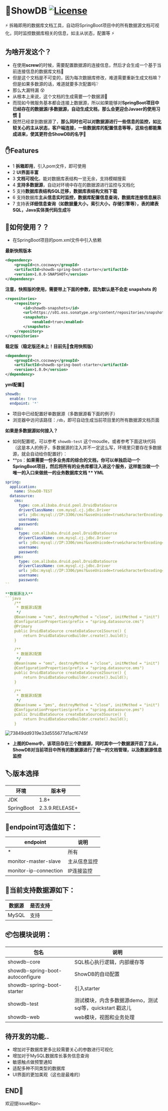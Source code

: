 # 📖ShowDB [![License](https://img.shields.io/badge/license-Apache%202-4EB1BA.svg)](https://www.apache.org/licenses/LICENSE-2.0.html)
:zap: 拆箱即用的数据库文档工具，自动将SpringBoot项目中的所有数据源文档可视化，同时监控数据库相关的信息，如主从状态，配置等 :zap:  

## 为啥开发这个？
- 在使用**screw**的时候，需要配置数据源的连接信息，然后才会生成一个基于当前连接信息的数据库文档🤪  
- 但是这个文档是不可变的，因为每次数据库修改，难道需要重新生成文档嘛？但是如果多数源的话，难道就要多次配置吗❔   
- 那么大漏特漏 😵
- 从根本上来说，这个文档的生成需要一个数据源🍎 
- 而现如今微服务基本都会连接上数据源，所以如果能够对**SpringBoot项目中已经存在的数据源/多数据源，自动生成文档，那么会更迎合Javaer的使用习惯** 🐥    
- 既然已经拿到数据源了，**那么同时也可以对数据源进行一些信息的监控，如比较关心的主从状态，客户端连接，一些数据库的配置信息等等，这些也都能集成进来，使其更符合ShowDB的名字**🎠

## ✋Features
- 1 **拆箱即用**，引入pom文件，即可使用
- 2 **UI界面丰富**
- 3 **文档可视化**，能对数据库表结构一览无余，支持模糊搜索
- 4 **支持多数据源**，自动对环境中存在的数据源进行监控与文档化
- 5 支持**数据库表结构SQL迁移，数据库表结构文档下载**
- 6 支持数据库**主从信息实时监控，数据库配置信息查询，数据库连接信息展示**
- 7 支持表**详细信息查询（如数据量大小，索引大小，存储引擎等），表的建表SQL，Java实体类代码生成**等

## 🧰如何使用？？  
- 在SpringBoot项目的pom.xml文件中引入依赖  

**最新快照版本**
```xml
<dependency>
    <groupId>cn.cocowwy</groupId>
    <artifactId>showdb-spring-boot-starter</artifactId>
    <version>1.0.0-SNAPSHOT</version>
</dependency>
```
**注意，快照版的使用，需要带上下面的参数，因为默认是不会走 snapshots 的**
```xml
<repositories>
    <repository>
        <id>showdb-snapshots</id>
        <url>https://s01.oss.sonatype.org/content/repositories/snapshots/</url>
        <snapshots>
            <enabled>true</enabled>
        </snapshots>
    </repository>
</repositories>
```
**稳定版（稳定版还未上！目前先🍔食用快照版）**
```xml
<dependency>
    <groupId>cn.cocowwy</groupId>
    <artifactId>showdb-spring-boot-starter</artifactId>
    <version>1.0.0</version>
</dependency>
```

 **yml配置🔧**
```yml
showdb:
  enable: true
  endpoint: '*'  
```

- 项目中已经配置好单数据源（多数据源看下面的例子）
- 浏览器中访问该路径：```/db```，即可自动生成当前项目里的所有数据源文档页面

**如果是多数据源如何接入？**
- 如何配置呢，可以参考 ```showdb-test``` 这个moudle，或者参考下面这块代码（这是本人的例子，多数据源的注入并不一定这么写，环境里只要存在多数据源，就会自动给你配置好）：
- **ps：**如果需要一份多业务库的综合的文档，你可以单独启动一个SpringBoot项目，然后将所有的业务库都注入进这个服务，这样能当做一个唯一的入口来做统一的业务数据库文档
** YML**
```yml
spring:
  application:
    name: ShowDB-TEST
  datasource:
    cms:
      type: com.alibaba.druid.pool.DruidDataSource
      driverClassName: com.mysql.cj.jdbc.Driver
      url: jdbc:mysql://IP:3306/cms?&useUnicode=true&characterEncoding=utf8&zeroDateTimeBehavior=convertToNull&useSSL=true&serverTimezone=Asia/Shanghai
      username: 
      password: 
    oms:
      type: com.alibaba.druid.pool.DruidDataSource
      driverClassName: com.mysql.cj.jdbc.Driver
      url: jdbc:mysql://IP:3306/oms?&useUnicode=true&characterEncoding=utf8&zeroDateTimeBehavior=convertToNull&useSSL=true&serverTimezone=Asia/Shanghai
      username: 
      password: 
    pms:
      type: com.alibaba.druid.pool.DruidDataSource
      driverClassName: com.mysql.cj.jdbc.Driver
      url: jdbc:mysql://IP:3306/pms?&useUnicode=true&characterEncoding=utf8&zeroDateTimeBehavior=convertToNull&useSSL=true&serverTimezone=Asia/Shanghai
      username: 
      password: 
`` 

**数据源注入**
```java
    /**
     * 数据源1配置
     */
    @Bean(name = "cms", destroyMethod = "close", initMethod = "init")
    @ConfigurationProperties(prefix = "spring.datasource.cms")
    @Primary
    public DruidDataSource createDataSource1Source() {
        return DruidDataSourceBuilder.create().build();
    }

    /**
     * 数据源2配置
     */
    @Bean(name = "oms", destroyMethod = "close", initMethod = "init")
    @ConfigurationProperties(prefix = "spring.datasource.oms")
    public DruidDataSource createDataSource2Source() {
        return DruidDataSourceBuilder.create().build();
    }

    /**
     * 数据源3配置
     */
    @Bean(name = "pms", destroyMethod = "close", initMethod = "init")
    @ConfigurationProperties(prefix = "spring.datasource.pms")
    public DruidDataSource createDataSource3Source() {
        return DruidDataSourceBuilder.create().build();
    }
```
![73849dd9319e33d555677d1acf6745f](https://user-images.githubusercontent.com/63331147/161917411-9808b386-590d-409a-b2dd-196f27f40ff6.jpg)
- **上图的Demo中，该项目存在三个数据源，同时其中一个数据源开启了主从，ShowDB对当前项目中所有的数据源进行了统一的文档管理，以及数据源信息监控**

## 🏷️版本选择
|  环境   | 版本号  |
|  ----  | ----  |
| JDK | 1.8+ |
| SpringBoot | 2.3.9.RELEASE+ |

  
## 🔧**endpoint可选值如下：**
|  endpoint   | 说明  |
|  ----  | ----  |
| * | 所有 |
| monitor-master-slave  | 主从信息监控 |
| monitor-ip-connection  | IP连接监控 |

## 📄**当前支持数据源如下：**
|  数据源   | 是否支持  |
|  ----  | ----  |
| MySQL | 支持 |

## 📦**包模块说明：**
|  包名   | 说明  |
|  ----  | ----  |
| showdb-core | SQL核心执行逻辑，内部缓存等 |
| showdb-spring-boot-autoconfigure | ShowDB的自动配置 |
| showdb-spring-boot-starter | 引入starter |
| showdb-test | 测试模块，内含多数据源demo，测试sql等，quickstart 戳这儿 |
| showdb-web | web模块，视图和业务处理 |

## 待开发的功能..
- 增加对于数据库更多比较需要关心的参数进行可视化
- 增加对于MySQL数据库长事务信息查询    
- 敏感触点做预警通知  
- 适配多种不同类型的数据库
- UI界面的更加美观（这也是最难的）  

## END🍕
欢迎提issue和pr~
